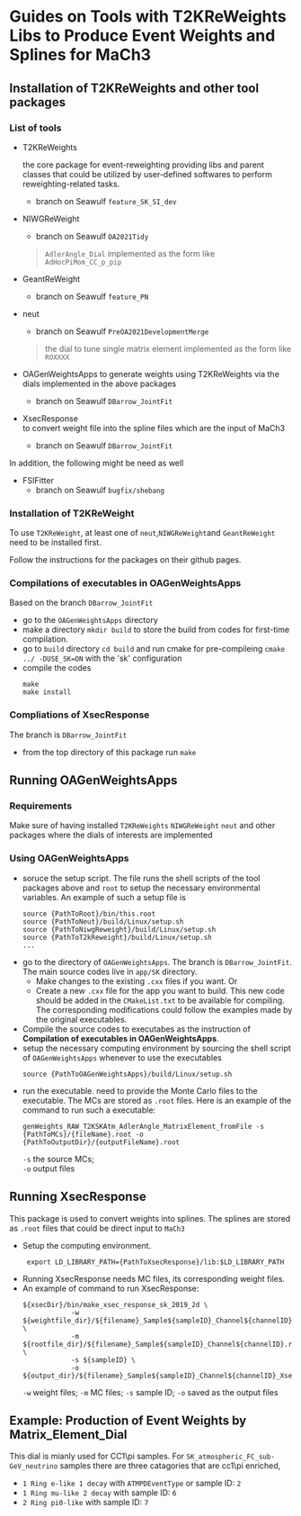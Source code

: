 # Guides on Tools with T2KReWeights Libs to Produce Event Weights and Splines for MaCh3

## Installation of T2KReWeights and other tool packages

### List of tools
- T2KReWeights 
 
    the core package for event-reweighting providing libs and parent classes that could be utilized by user-defined softwares to perform reweighting-related tasks.
    - branch on Seawulf `feature_SK_SI_dev`

- NIWGReWeight
    - branch on Seawulf `OA2021Tidy`
    > `AdlerAngle_Dial` implemented as the form like `AdHocPiMom_CC_p_pip`
- GeantReWeight
    - branch on Seawulf `feature_PN`
- neut
    - branch on Seawulf `PreOA2021DevelopmentMerge` 
    > the dial to tune single matrix element implemented as the form like `ROXXXX` 
- OAGenWeightsApps
    to generate weights using T2KReWeights via the dials implemented in the above packages
    - branch on Seawulf `DBarrow_JointFit`
- XsecResponse  
    to convert weight file into the spline files which are the input of MaCh3
    - branch on Seawulf `DBarrow_JointFit`
 
In addition, the following might be need as well
- FSIFitter
    - branch on Seawulf `bugfix/shebang`
    
### Installation of T2KReWeight
To use `T2KReWeight`, at least one of `neut`,`NIWGReWeight`and `GeantReWeight` need to be installed first.

Follow the instructions for the packages on their github pages.

### Compilations of executables in OAGenWeightsApps
Based on the branch `DBarrow_JointFit`
- go to the `OAGenWeightsApps` directory
- make a directory `mkdir build` to store the build from codes for first-time compilation.
- go to  `build` directory `cd build` and run cmake for pre-compileing `cmake ../ -DUSE_SK=ON` with the 'sk' configuration
- compile the codes 
    ```
    make 
    make install
    ```
### Compliations of XsecResponse
The branch is `DBarrow_JointFit`
- from the top directory of this package run `make`

## Running OAGenWeightsApps
### Requirements
Make sure of having installed `T2KReWeights` `NIWGReWeight` `neut` and other packages where the dials of interests are implemented
### Using OAGenWeightsApps
- soruce the setup script. The file runs the shell scripts of the tool packages above and `root` to setup the necessary environmental variables. An example of such a setup file is
    ```
    source {PathToRoot}/bin/this.root
    source {PathToNeut}/build/Linux/setup.sh
    source {PathToNiwgReweight}/build/Linux/setup.sh
    source {PathToT2kReweight}/build/Linux/setup.sh
    ...
    ```
- go to the directory of `OAGenWeightsApps`. The branch is `DBarrow_JointFit`. The main source codes live in `app/SK` directory.
   - Make changes to the existing `.cxx` files if you want. Or
   - Create a new `.cxx` file for the app you want to build. This new code should be added in the `CMakeList.txt` to be available for compiling. The corresponding modifications could follow the examples made by the original executables.
-  Compile the source codes to executabes as the instruction of **Compilation of executables in OAGenWeightsApps**.
-  setup the necessary computing environment by sourcing the shell script of `OAGenWeightsApps` whenever to use the executables
    ```
    source {PathToOAGenWeightsApps}/build/Linux/setup.sh
    ```
- run the executable.
    need to provide the Monte Carlo files to the executable. The MCs are stored as `.root` files. Here is an example of the command to run such a executable:
    ```
    genWeights_RAW_T2KSKAtm_AdlerAngle_MatrixElement_fromFile -s {PathToMCs}/{fileName}.root -o {PathToOutputDir}/{outputFileName}.root
    ```
    `-s` the source MCs;  
    `-o` output files

## Running XsecResponse
This package is used to convert weights into splines. The splines are stored as `.root` files that could be direct input to `MaCh3`
- Setup the computing environment.
    ```
     export LD_LIBRARY_PATH={PathToXsecResponse}/lib:$LD_LIBRARY_PATH
    ```
- Running XsecResponse needs MC files, its corresponding weight files.
- An example of command to run XsecResponse:
    ```
    ${xsecDir}/bin/make_xsec_response_sk_2019_2d \
                -w ${weightfile_dir}/${filename}_Sample${sampleID}_Channel${channelID}_T2KReWeight_Weights.root \
                -m ${rootfile_dir}/${filename}_Sample${sampleID}_Channel${channelID}.root \
                -s ${sampleID} \
                -o ${output_dir}/${filename}_Sample${sampleID}_Channel${channelID}_XsecResponse_Splines.root
    ```
    `-w` weight files;
    `-m` MC files;
    `-s` sample ID;
    `-o` saved as the output files

## Example: Production of Event Weights by Matrix_Element_Dial
This dial is mianly used for CC1\pi samples. For `SK_atmospheric_FC_sub-GeV_neutrino` samples there are three catagories that are cc1\pi enriched,
- `1 Ring e-like 1 decay` with `ATMPDEventType` or sample ID: `2`
- `1 Ring mu-like 2 decay` with sample ID: `6`
- `2 Ring pi0-like` with sample ID: `7`


